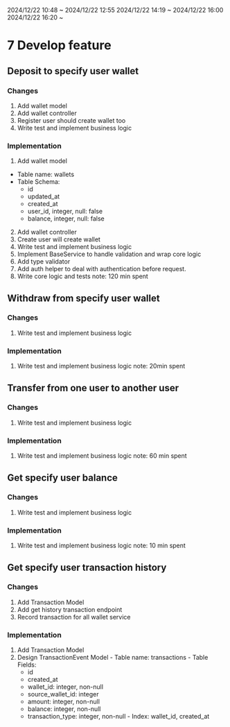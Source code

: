 2024/12/22 10:48 ~ 2024/12/22 12:55
2024/12/22 14:19 ~ 2024/12/22 16:00
2024/12/22 16:20 ~
# 7 Develop feature

## Deposit to specify user wallet

### Changes
1. Add wallet model
2. Add wallet controller
3. Register user should create wallet too
4. Write test and implement business logic

### Implementation
1. Add wallet model
  - Table name: wallets
  - Table Schema:
    - id
    - updated_at
    - created_at
    - user_id, integer, null: false
    - balance, integer, null: false
2. Add wallet controller
3. Create user will create wallet
4. Write test and implement business logic
  1. Implement BaseService to handle validation and wrap core logic
  2. Add type validator
  3. Add auth helper to deal with authentication before request.
  4. Write core logic and tests
note: 120 min spent

## Withdraw from specify user wallet

### Changes
1. Write test and implement business logic

### Implementation
1. Write test and implement business logic
note: 20min spent

## Transfer from one user to another user

### Changes
1. Write test and implement business logic

### Implementation
1. Write test and implement business logic
note: 60 min spent

## Get specify user balance

### Changes
1. Write test and implement business logic

### Implementation
1. Write test and implement business logic
note: 10 min spent

## Get specify user transaction history

### Changes
1. Add Transaction Model
2. Add get history transaction endpoint
3. Record transaction for all wallet service

### Implementation
1. Add Transaction Model
  1. Design TransactionEvent Model
    - Table name: transactions
    - Table Fields:
      - id
      - created_at
      - wallet_id: integer, non-null
      - source_wallet_id: integer
      - amount: integer, non-null
      - balance: integer, non-null
      - transaction_type: integer, non-null
    - Index:
      wallet_id, created_at
